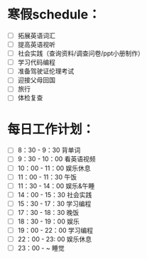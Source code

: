 
# 寒假schedule：
- [ ] 拓展英语词汇
- [ ] 提高英语视听
- [ ] 社会实践（查询资料/调查问卷/ppt小册制作）
- [ ] 学习代码编程
- [ ] 准备驾驶证伦理考试
- [ ] 迎接父母回国
- [ ] 旅行
- [ ] 体检复查
# 每日工作计划：
- [ ] 8：30 - 9：30 背单词
- [ ] 9：30 - 10：00 看英语视频
- [ ] 10：00 - 11：00 娱乐休息
- [ ] 11：00 - 11：30 午饭
- [ ] 11：30 - 14：00 娱乐&午睡
- [ ] 14：00 - 15：30 社会实践
- [ ] 15：30 - 17：30 学习编程
- [ ] 17：30 - 18：30 晚饭
- [ ] 18：30 - 19：00 娱乐
- [ ] 19：00 - 22：00 学习编程
- [ ] 22：00 - 23: 00 娱乐休息
- [ ] 23：00 - ~ 睡觉
